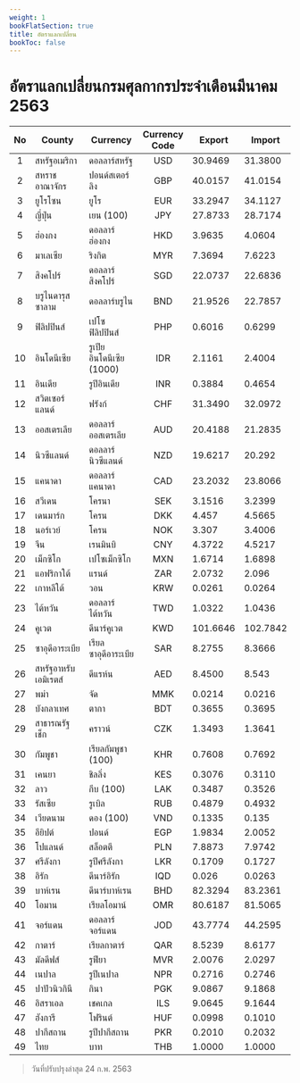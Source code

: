 ```yaml
---
weight: 1
bookFlatSection: true
title: อัตราแลกเปลี่ยน
bookToc: false
---
```



อัตราแลกเปลี่ยนกรมศุลกากรประจำเดือนมีนาคม 2563
===


| No | County               | Currency                 | Currency Code | Export   | Import   |
|:--:|----------------------|--------------------------|:-------------:|----------|----------|
| 1  | สหรัฐอเมริกา         | ดอลลาร์สหรัฐ             |      USD      | 30.9469  | 31.3800  |
| 2  | สหราชอาณาจักร        | ปอนด์สเตอร์ลิง           |      GBP      | 40.0157  | 41.0154  |
| 3  | ยูโรโซน              | ยูโร                     |      EUR      | 33.2947  | 34.1127  |
| 4  | ญี่ปุ่น              | เยน (100)                |      JPY      | 27.8733  | 28.7174  |
| 5  | ฮ่องกง               | ดอลลาร์ฮ่องกง            |      HKD      | 3.9635   | 4.0604   |
| 6  | มาเลเซีย             | ริงกิต                   |      MYR      | 7.3694   | 7.6223   |
| 7  | สิงคโปร์             | ดอลลาร์สิงคโปร์          |      SGD      | 22.0737  | 22.6836  |
| 8  | บรูไนดารุสซาลาม      | ดอลลาร์บรูไน             |      BND      | 21.9526  | 22.7857  |
| 9  | ฟิลิปปินส์           | เปโซฟิลิปปินส์           |      PHP      | 0.6016   | 0.6299   |
| 10 | อินโดนีเซีย          | รูเปียอินโดนีเซีย (1000) |      IDR      | 2.1161   | 2.4004   |
| 11 | อินเดีย              | รูปีอินเดีย              |      INR      | 0.3884   | 0.4654   |
| 12 | สวิตเซอร์แลนด์       | ฟรังก์                   |      CHF      | 31.3490  | 32.0972  |
| 13 | ออสเตรเลีย           | ดอลลาร์ออสเตรเลีย        |      AUD      | 20.4188  | 21.2835  |
| 14 | นิวซีแลนด์           | ดอลลาร์นิวซีแลนด์        |      NZD      | 19.6217  | 20.292   |
| 15 | แคนาดา               | ดอลลาร์แคนาดา            |      CAD      | 23.2032  | 23.8066  |
| 16 | สวีเดน               | โครนา                    |      SEK      | 3.1516   | 3.2399   |
| 17 | เดนมาร์ก             | โครน                     |      DKK      | 4.457    | 4.5665   |
| 18 | นอร์เวย์             | โครน                     |      NOK      | 3.307    | 3.4006   |
| 19 | จีน                  | เรนมินบิ                 |      CNY      | 4.3722   | 4.5217   |
| 20 | เม็กซิโก             | เปโซเม็กซิโก             |      MXN      | 1.6714   | 1.6898   |
| 21 | แอฟริกาใต้           | แรนด์                    |      ZAR      | 2.0732   | 2.096    |
| 22 | เกาหลีใต้            | วอน                      |      KRW      | 0.0261   | 0.0264   |
| 23 | ไต้หวัน              | ดอลลาร์ไต้หวัน           |      TWD      | 1.0322   | 1.0436   |
| 24 | คูเวต                | ดีนาร์คูเวต              |      KWD      | 101.6646 | 102.7842 |
| 25 | ซาอุดีอาระเบีย       | เรียลซาอุดีอาระเบีย      |      SAR      | 8.2755   | 8.3666   |
| 26 | สหรัฐอาหรับเอมิเรตส์ | ดีแรห์น                  |      AED      | 8.4500   | 8.543    |
| 27 | พม่า                 | จัด                      |      MMK      | 0.0214   | 0.0216   |
| 28 | บังกลาเทศ            | ตากา                     |      BDT      | 0.3655   | 0.3695   |
| 29 | สาธารณรัฐเช็ก        | คราวน์                   |      CZK      | 1.3493   | 1.3641   |
| 30 | กัมพูชา              | เรียลกัมพูชา (100)       |      KHR      | 0.7608   | 0.7692   |
| 31 | เคนยา                | ชิลลิ่ง                  |      KES      | 0.3076   | 0.3110   |
| 32 | ลาว                  | กีบ (100)                |      LAK      | 0.3487   | 0.3526   |
| 33 | รัสเซีย              | รูเบิล                   |      RUB      | 0.4879   | 0.4932   |
| 34 | เวียดนาม             | ดอง (100)                |      VND      | 0.1335   | 0.135    |
| 35 | อียิปต์              | ปอนด์                    |      EGP      | 1.9834   | 2.0052   |
| 36 | โปแลนด์              | สล็อตตี                  |      PLN      | 7.8873   | 7.9742   |
| 37 | ศรีลังกา             | รูปีศรีลังกา             |      LKR      | 0.1709   | 0.1727   |
| 38 | อิรัก                | ดีนาร์อิรัก              |      IQD      | 0.026    | 0.0263   |
| 39 | บาห์เรน              | ดีนาร์บาห์เรน            |      BHD      | 82.3294  | 83.2361  |
| 40 | โอมาน                | เรียลโอมาน์              |      OMR      | 80.6187  | 81.5065  |
| 41 | จอร์แดน              | ดอลลาร์จอร์แดน           |      JOD      | 43.7774  | 44.2595  |
| 42 | กาตาร์               | เรียลกาตาร์              |      QAR      | 8.5239   | 8.6177   |
| 43 | มัลดีฟส์             | รูฟียา                   |      MVR      | 2.0076   | 2.0297   |
| 44 | เนปาล                | รูปีเนปาล                |      NPR      | 0.2716   | 0.2746   |
| 45 | ปาปัวนิวกินี         | กินา                     |      PGK      | 9.0867   | 9.1868   |
| 46 | อิสราเอล             | เชคเกล                   |      ILS      | 9.0645   | 9.1644   |
| 47 | ฮังการี              | โฟรินต์                  |      HUF      | 0.0998   | 0.1010   |
| 48 | ปากีสถาน             | รูปีปากีสถาน             |      PKR      | 0.2010   | 0.2032   |
| 49 | ไทย                  | บาท                      |      THB      | 1.0000   | 1.0000   |



> วันที่ปรับปรุงล่าสุด 24 ก.พ. 2563